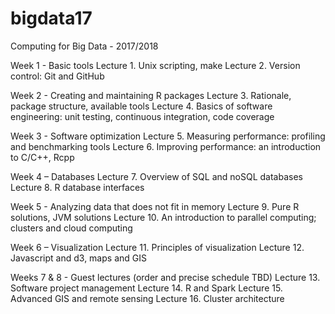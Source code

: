 # bigdata17
Computing for Big Data - 2017/2018

Week 1 - Basic tools
Lecture 1.	Unix scripting, make
Lecture 2.	Version control: Git and GitHub

Week 2 - Creating and maintaining R packages
Lecture 3.	Rationale, package structure, available tools
Lecture 4. 	Basics of software engineering: unit testing, continuous integration, code coverage

Week 3 - Software optimization
Lecture 5.	Measuring performance: profiling and benchmarking tools
Lecture 6.	Improving performance: an introduction to C/C++, Rcpp
 
Week 4 – Databases
Lecture 7.	Overview of SQL and noSQL databases
Lecture 8.	R database interfaces

 Week 5 - Analyzing data that does not fit in memory 
Lecture 9.	Pure R solutions, JVM solutions 
Lecture 10.	An introduction to parallel computing; clusters and cloud computing

Week 6 – Visualization
Lecture 11.	Principles of visualization
Lecture 12.	Javascript and d3, maps and GIS

Weeks 7 & 8 - Guest lectures (order and precise schedule TBD)
Lecture 13.	Software project management
Lecture 14.	R and Spark
Lecture 15.	Advanced GIS and remote sensing
Lecture 16.	Cluster architecture
